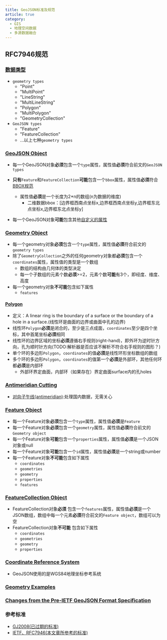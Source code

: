 ```yaml
---
title: GeoJSON标准及规范
article: true
category:
  - GIS
  - 地理空间数据
  - 多源数据融合
---
```

## RFC7946规范
### [数据类型](https://www.rfc-editor.org/rfc/rfc7946#section-1.4)
- `geometry types`
    - "Point"
    - "MultiPoint"
    - "LineString"
    - "MultiLineString"
    - "Polygon"
    - "MultiPolygon"
    - "GeometryCollection"
- `GeoJSON types`
    - "Feature"
    - "FeatureCollection"
    - ...以上七种`geometry types`
### [GeoJSON Object](https://www.rfc-editor.org/rfc/rfc7946#section-3)
- 每一个GeoJSON对象**必须**包含一个`type`属性，属性值**必须**符合前文的`GeoJSON types`
- **只有**`Feature`和`FeatureCollection`**可能**包含一个`bbox`属性，属性值**必须**符合[BBOX规范](https://www.rfc-editor.org/rfc/rfc7946#section-5)

    - 属性值**必须**是一个长度为2*n的数组(n为数据的维度)
        - 二维数据bbox：[边界框西南点坐标x,边界框西南点坐标y,边界框东北点坐标x,边界框东北点坐标y]
- 每一个GeoJSON对象**可能**包含其他[自定义的属性](https://www.rfc-editor.org/rfc/rfc7946#section-6)
### [Geometry Object](https://www.rfc-editor.org/rfc/rfc7946#section-3.1)
- 每一个geometry对象**必须**包含一个`type`属性，属性值**必须**符合前文的`geometry types`
- 除了`GeometryCollection`之外的任何geometry对象都**必须**包含一个`coordinates`属性，属性值的类型是一个数组
    - 数组的结构由几何体的类型决定
    - 每一个子数组的元素个数**必须**>=2，元素个数**可能**有3个，即经度、维度、高度
- 每一个geometry对象**不可能**包含如下属性
    - `features`
#### [Polygon](https://www.rfc-editor.org/rfc/rfc7946#section-3.1.6)
- 定义：A linear ring is the boundary of a surface or the boundary of a hole in a surface.(线性环是曲面的边界或曲面中孔的边界)
- 线性环`Polygon`**必须**是闭合的，至少是三点成面，`coordinates`至少是四个坐标，其中首尾坐标**必须**相同
- 线性环的边界区域的坐标**必须**遵循右手规则(right-hand)，即外环为逆时针方向，孔为顺时针方向(TODO:解析器是否应该不解析不符合右手规则的图形？)
- 单个环的多边形`Polygon`，`coordinates`的值**必须**是线性环形坐标数组的数组
- 多个环的多边形`Polygon`，`coordinates`的值第一个**必须**是外部环，其他任何环都**必须**是内部环
    - 外部环界定曲面，内部环（如果存在）界定曲面surface内的孔holes
### [Antimeridian Cutting](https://www.rfc-editor.org/rfc/rfc7946#section-3.1.9)
- [对向子午线(antimeridian)](https://baike.baidu.com/item/180%E5%BA%A6%E7%BB%8F%E7%BA%BF/8396631?fr=ge_ala):处理国内数据，无需关心
### [Feature Object](https://www.rfc-editor.org/rfc/rfc7946#section-3.2)
- 每一个Feature对象**必须**包含一个`type`属性，属性值**必须**是`Feature`
- 每一个Feature对象**必须**包含一个`geometry`属性，属性值**必须**符合前文的`Geometry object`
- 每一个Feature对象**可能**包含一个`properties`属性，属性值**必须**是一个JSON对象或null
- 每一个Feature对象**可能**包含一个`id`属性，属性值**必须**是一个string或number
- 每一个Feature对象**不可能**包含如下属性
    - `coordinates`
    - `geometries`
    - `geometry`
    - `properties`
    - `features`
### [FeatureCollection Object](https://www.rfc-editor.org/rfc/rfc7946#section-3.3)
- FeatureCollection对象**必须** 包含一个`features`属性，属性值**必须**是一个JSON数组，数组中每一个元素**必须**符合前文的`Feature object`，数组可以为空
- FeatureCollection对象**不可能** 包含如下属性
    - `coordinates`
    - `geometries`
    - `geometry`
    - `properties`
### [Coordinate Reference System](https://www.rfc-editor.org/rfc/rfc7946#section-4)
- GeoJSON使用的是WGS84地理坐标参考系统
### [Geometry Examples](https://www.rfc-editor.org/rfc/rfc7946#appendix-A)
### [Changes from the Pre-IETF GeoJSON Format Specification](https://www.rfc-editor.org/rfc/rfc7946#appendix-B)
### 参考标准
- [GJ2008(已过期的标准)](https://geojson.org/geojson-spec.html#link-objects)
- [IETF、RFC7946(本文章所参考的标准)](https://datatracker.ietf.org/doc/html/rfc7946)
